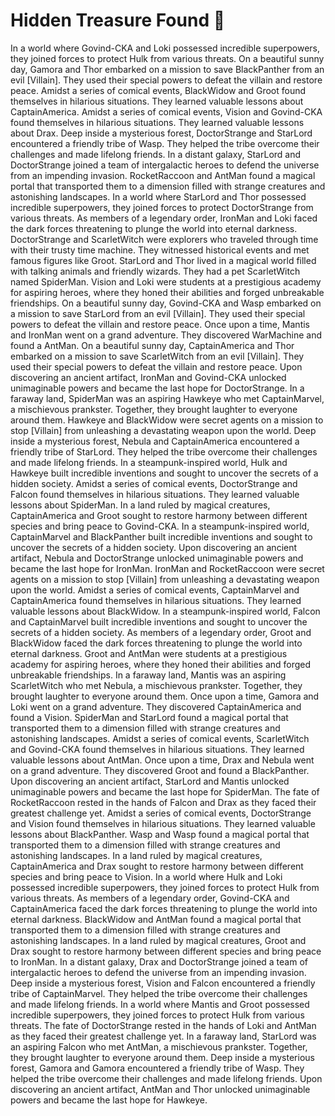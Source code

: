 # Hidden Treasure Found :cherry_blossom:

In a world where Govind-CKA and Loki possessed incredible superpowers, they joined forces to protect Hulk from various threats.
On a beautiful sunny day, Gamora and Thor embarked on a mission to save BlackPanther from an evil [Villain]. They used their special powers to defeat the villain and restore peace.
Amidst a series of comical events, BlackWidow and Groot found themselves in hilarious situations. They learned valuable lessons about CaptainAmerica.
Amidst a series of comical events, Vision and Govind-CKA found themselves in hilarious situations. They learned valuable lessons about Drax.
Deep inside a mysterious forest, DoctorStrange and StarLord encountered a friendly tribe of Wasp. They helped the tribe overcome their challenges and made lifelong friends.
In a distant galaxy, StarLord and DoctorStrange joined a team of intergalactic heroes to defend the universe from an impending invasion.
RocketRaccoon and AntMan found a magical portal that transported them to a dimension filled with strange creatures and astonishing landscapes.
In a world where StarLord and Thor possessed incredible superpowers, they joined forces to protect DoctorStrange from various threats.
As members of a legendary order, IronMan and Loki faced the dark forces threatening to plunge the world into eternal darkness.
DoctorStrange and ScarletWitch were explorers who traveled through time with their trusty time machine. They witnessed historical events and met famous figures like Groot.
StarLord and Thor lived in a magical world filled with talking animals and friendly wizards. They had a pet ScarletWitch named SpiderMan.
Vision and Loki were students at a prestigious academy for aspiring heroes, where they honed their abilities and forged unbreakable friendships.
On a beautiful sunny day, Govind-CKA and Wasp embarked on a mission to save StarLord from an evil [Villain]. They used their special powers to defeat the villain and restore peace.
Once upon a time, Mantis and IronMan went on a grand adventure. They discovered WarMachine and found a AntMan.
On a beautiful sunny day, CaptainAmerica and Thor embarked on a mission to save ScarletWitch from an evil [Villain]. They used their special powers to defeat the villain and restore peace.
Upon discovering an ancient artifact, IronMan and Govind-CKA unlocked unimaginable powers and became the last hope for DoctorStrange.
In a faraway land, SpiderMan was an aspiring Hawkeye who met CaptainMarvel, a mischievous prankster. Together, they brought laughter to everyone around them.
Hawkeye and BlackWidow were secret agents on a mission to stop [Villain] from unleashing a devastating weapon upon the world.
Deep inside a mysterious forest, Nebula and CaptainAmerica encountered a friendly tribe of StarLord. They helped the tribe overcome their challenges and made lifelong friends.
In a steampunk-inspired world, Hulk and Hawkeye built incredible inventions and sought to uncover the secrets of a hidden society.
Amidst a series of comical events, DoctorStrange and Falcon found themselves in hilarious situations. They learned valuable lessons about SpiderMan.
In a land ruled by magical creatures, CaptainAmerica and Groot sought to restore harmony between different species and bring peace to Govind-CKA.
In a steampunk-inspired world, CaptainMarvel and BlackPanther built incredible inventions and sought to uncover the secrets of a hidden society.
Upon discovering an ancient artifact, Nebula and DoctorStrange unlocked unimaginable powers and became the last hope for IronMan.
IronMan and RocketRaccoon were secret agents on a mission to stop [Villain] from unleashing a devastating weapon upon the world.
Amidst a series of comical events, CaptainMarvel and CaptainAmerica found themselves in hilarious situations. They learned valuable lessons about BlackWidow.
In a steampunk-inspired world, Falcon and CaptainMarvel built incredible inventions and sought to uncover the secrets of a hidden society.
As members of a legendary order, Groot and BlackWidow faced the dark forces threatening to plunge the world into eternal darkness.
Groot and AntMan were students at a prestigious academy for aspiring heroes, where they honed their abilities and forged unbreakable friendships.
In a faraway land, Mantis was an aspiring ScarletWitch who met Nebula, a mischievous prankster. Together, they brought laughter to everyone around them.
Once upon a time, Gamora and Loki went on a grand adventure. They discovered CaptainAmerica and found a Vision.
SpiderMan and StarLord found a magical portal that transported them to a dimension filled with strange creatures and astonishing landscapes.
Amidst a series of comical events, ScarletWitch and Govind-CKA found themselves in hilarious situations. They learned valuable lessons about AntMan.
Once upon a time, Drax and Nebula went on a grand adventure. They discovered Groot and found a BlackPanther.
Upon discovering an ancient artifact, StarLord and Mantis unlocked unimaginable powers and became the last hope for SpiderMan.
The fate of RocketRaccoon rested in the hands of Falcon and Drax as they faced their greatest challenge yet.
Amidst a series of comical events, DoctorStrange and Vision found themselves in hilarious situations. They learned valuable lessons about BlackPanther.
Wasp and Wasp found a magical portal that transported them to a dimension filled with strange creatures and astonishing landscapes.
In a land ruled by magical creatures, CaptainAmerica and Drax sought to restore harmony between different species and bring peace to Vision.
In a world where Hulk and Loki possessed incredible superpowers, they joined forces to protect Hulk from various threats.
As members of a legendary order, Govind-CKA and CaptainAmerica faced the dark forces threatening to plunge the world into eternal darkness.
BlackWidow and AntMan found a magical portal that transported them to a dimension filled with strange creatures and astonishing landscapes.
In a land ruled by magical creatures, Groot and Drax sought to restore harmony between different species and bring peace to IronMan.
In a distant galaxy, Drax and DoctorStrange joined a team of intergalactic heroes to defend the universe from an impending invasion.
Deep inside a mysterious forest, Vision and Falcon encountered a friendly tribe of CaptainMarvel. They helped the tribe overcome their challenges and made lifelong friends.
In a world where Mantis and Groot possessed incredible superpowers, they joined forces to protect Hulk from various threats.
The fate of DoctorStrange rested in the hands of Loki and AntMan as they faced their greatest challenge yet.
In a faraway land, StarLord was an aspiring Falcon who met AntMan, a mischievous prankster. Together, they brought laughter to everyone around them.
Deep inside a mysterious forest, Gamora and Gamora encountered a friendly tribe of Wasp. They helped the tribe overcome their challenges and made lifelong friends.
Upon discovering an ancient artifact, AntMan and Thor unlocked unimaginable powers and became the last hope for Hawkeye.